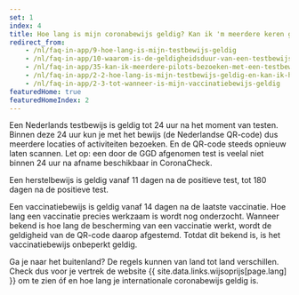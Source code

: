 ```yaml
---
set: 1
index: 4
title: Hoe lang is mijn coronabewijs geldig? Kan ik 'm meerdere keren gebruiken?	
redirect_from: 
    - /nl/faq-in-app/9-hoe-lang-is-mijn-testbewijs-geldig
    - /nl/faq-in-app/10-waarom-is-de-geldigheidsduur-van-een-testbewijs-40-uur
    - /nl/faq-in-app/35-kan-ik-meerdere-pilots-bezoeken-met-een-testbewijs/
    - /nl/faq-in-app/2-2-hoe-lang-is-mijn-testbewijs-geldig-en-kan-ik-hem-meerdere-keren-gebruiken
    - /nl/faq-in-app/2-3-tot-wanneer-is-mijn-vaccinatiebewijs-geldig
featuredHome: true
featuredHomeIndex: 2
---
```

Een Nederlands testbewijs is geldig tot 24 uur na het moment van testen. Binnen deze 24 uur kun je met het bewijs (de Nederlandse QR-code) dus meerdere locaties of activiteiten bezoeken. En de QR-code steeds opnieuw laten scannen. Let op: een door de GGD afgenomen test is veelal niet binnen 24 uur na afname beschikbaar in CoronaCheck.

Een herstelbewijs is geldig vanaf 11 dagen na de positieve test, tot 180 dagen na de positieve test.

Een vaccinatiebewijs is geldig vanaf 14 dagen na de laatste vaccinatie. Hoe lang een vaccinatie precies werkzaam is wordt nog onderzocht. Wanneer bekend is hoe lang de bescherming van een vaccinatie werkt, wordt de geldigheid van de QR-code daarop afgestemd. Totdat dit bekend is, is het vaccinatiebewijs onbeperkt geldig.

Ga je naar het buitenland? De regels kunnen van land tot land verschillen. Check dus voor je vertrek de website {{ site.data.links.wijsoprijs[page.lang] }} om te zien óf en hoe lang je internationale coronabewijs geldig is.
